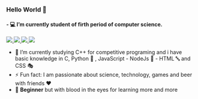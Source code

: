 ### <p>   **Hello World** 👋    </p>  

#### -  💻 I’m currently student of firth period of computer science.

<a href="https://instagram.com/lucaswilliam_g"> <img src="https://img.shields.io/badge/-lucaswilliam__g-B55757?style=flat-square&labelColor=B55757&logo=instagram&logoColor=white"> </a> 
<a href="https://twitter.com/lucz_william"> <img src="https://img.shields.io/badge/-lucz__william-243447?style=flat-square&labelColor=243447&logo=twitter&logoColor=white"> </a>
<a href="https://www.linkedin.com/in/lucaswilliamgomes/"> <img src="https://img.shields.io/badge/-LinkedIn-1ca0f1?style=flat-square&labelColor=1ca0f1&logo=linkedin&logoColor=white"> </a>
<a href="https://mail.google.com/"> <img src="https://img.shields.io/badge/-lucaswilliam133@gmail.com-BF3124?style=flat-square&labelColor=BF3124&logo=gmail&logoColor=white"> </a>
   


- 🌱 I’m currently studying C++ for competitive programing and i have basic knowledge in C, Python 🐍 , JavaScript - NodeJs 📒 - HTML 🔤 and CSS 🎭
- ⚡ Fun fact: I am passionate about science, technology, games and beer with friends ❤️
- 🚀 **Beginner** but with blood in the eyes for learning more and more 
